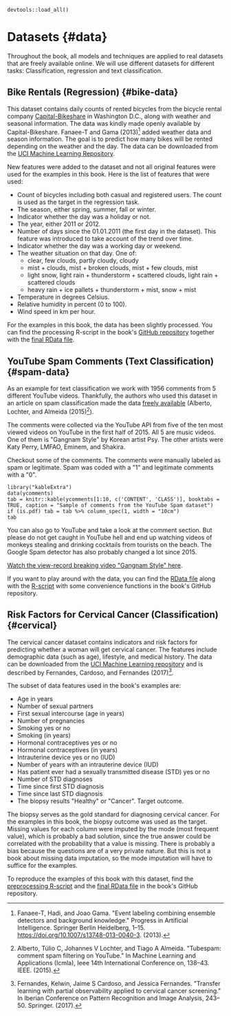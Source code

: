 ```{r, message = FALSE, warning = FALSE, echo = FALSE}
devtools::load_all()
```


# Datasets {#data}

Throughout the book, all models and techniques are applied to real datasets that are freely available online.
We will use different datasets for different tasks:
Classification, regression and text classification.

## Bike Rentals (Regression) {#bike-data}
This dataset contains daily counts of rented bicycles from the bicycle rental company [Capital-Bikeshare](https://www.capitalbikeshare.com/) in Washington D.C., along with weather and seasonal information.
The data was kindly made openly available by Capital-Bikeshare.
Fanaee-T and Gama (2013)[^Fanaee] added weather data and season information.
The goal is to predict how many bikes will be rented depending on the weather and the day.
The data can be downloaded from the [UCI Machine Learning Repository](http://archive.ics.uci.edu/ml/datasets/Bike+Sharing+Dataset).


New features were added to the dataset and not all original features were used for the examples in this book.
Here is the list of features that were used:

- Count of bicycles including both casual and registered users.
The count is used as the target in the regression task.
- The season, either spring, summer, fall or winter.
- Indicator whether the day was a holiday or not.
- The year, either 2011 or 2012.
- Number of days since the 01.01.2011 (the first day in the dataset).
This feature was introduced to take account of the trend over time.
- Indicator whether the day was a working day or weekend.
- The weather situation on that day. One of:
    - clear, few clouds, partly cloudy, cloudy
    - mist + clouds, mist + broken clouds, mist + few clouds, mist
    - light snow, light rain + thunderstorm + scattered clouds, light rain + scattered clouds
    - heavy rain + ice pallets + thunderstorm + mist, snow + mist
- Temperature in degrees Celsius.
- Relative humidity in percent (0 to 100).
- Wind speed in km per hour.


For the examples in this book, the data has been slightly processed.
You can find the processing R-script in the book's [GitHub repository](https://github.com/christophM/interpretable-ml-book/blob/master/R/get-bike-sharing-dataset.R) together with the [final RData file](https://github.com/christophM/interpretable-ml-book/blob/master/data/bike.RData).


<!--{pagebreak}-->

## YouTube Spam Comments (Text Classification) {#spam-data}
As an example for text classification we work with 1956 comments from 5 different YouTube videos.
Thankfully, the authors who used this dataset in an article on spam classification made the data  [freely available](https://archive.ics.uci.edu/ml/datasets/YouTube+Spam+Collection) (Alberto, Lochter, and Almeida (2015)[^Alberto]).

The comments were collected via the YouTube API from five of the ten most viewed videos on YouTube in the first half of 2015. 
All 5 are music videos.
One of them is "Gangnam Style" by Korean artist Psy. 
The other artists were Katy Perry, LMFAO, Eminem, and Shakira.


Checkout some of the comments. 
The comments were manually labeled as spam or legitimate.
Spam was coded with a "1" and legitimate comments with a "0".

```{r show-dating-data-TubeSpam}
library("kableExtra")
data(ycomments)
tab = knitr::kable(ycomments[1:10, c('CONTENT', 'CLASS')], booktabs = TRUE, caption = "Sample of comments from the YouTube Spam dataset")
if (is.pdf) tab = tab %>% column_spec(1, width = "10cm")
tab
```

You can also go to YouTube and take a look at the comment section.
But please do not get caught in YouTube hell and end up watching videos of monkeys stealing and drinking cocktails from tourists on the beach.
The Google Spam detector has also probably changed a lot since 2015.

[Watch the view-record breaking video "Gangnam Style" here](https://www.youtube.com/watch?v=9bZkp7q19f0&feature=player_embedded).

If you want to play around with the data, you can find the [RData file](https://github.com/christophM/interpretable-ml-book/blob/master/data/ycomments.RData) along with the [R-script](https://github.com/christophM/interpretable-ml-book/blob/master/R/get-SpamTube-dataset.R) with some convenience functions in the book's GitHub repository.

<!--{pagebreak}-->

## Risk Factors for Cervical Cancer (Classification) {#cervical}

The cervical cancer dataset contains indicators and risk factors for predicting whether a woman will get cervical cancer.
The features include demographic data (such as age), lifestyle, and medical history.
The data can be downloaded from the [UCI Machine Learning repository](https://archive.ics.uci.edu/ml/datasets/Cervical+cancer+%28Risk+Factors%29) and is described by Fernandes, Cardoso, and Fernandes (2017)[^Fernandes].

The subset of data features used in the book's examples are:

- Age in years
- Number of sexual partners
- First sexual intercourse (age in years)
- Number of pregnancies
- Smoking yes or no
- Smoking (in years)
- Hormonal contraceptives yes or no
- Hormonal contraceptives (in years)
- Intrauterine device yes or no (IUD)
- Number of years with an intrauterine device (IUD)
- Has patient ever had a sexually transmitted disease (STD) yes or no
- Number of STD diagnoses
- Time since first STD diagnosis
- Time since last STD diagnosis
- The biopsy results "Healthy" or "Cancer". Target outcome.

The biopsy serves as the gold standard for diagnosing cervical cancer.
For the examples in this book, the biopsy outcome was used as the target.
Missing values for each column were imputed by the mode (most frequent value), which is probably a bad solution, since the true answer could be correlated with the probability that a value is missing.
There is probably a bias because the questions are of a very private nature.
But this is not a book about missing data imputation, so the mode imputation will have to suffice for the examples.

To reproduce the examples of this book with this dataset, find the
[preprocessing R-script](https://github.com/christophM/interpretable-ml-book/blob/master/R/get-cervical-cancer-dataset.R) and the 
[final RData file](https://github.com/christophM/interpretable-ml-book/blob/master/data/cervical.RData) in the book's GitHub repository.

[^Fanaee]: Fanaee-T, Hadi, and Joao Gama. "Event labeling combining ensemble detectors and background knowledge." Progress in Artificial Intelligence. Springer Berlin Heidelberg, 1–15. https://doi.org/10.1007/s13748-013-0040-3. (2013).

[^Alberto]: Alberto, Túlio C, Johannes V Lochter, and Tiago A Almeida. "Tubespam: comment spam filtering on YouTube." In Machine Learning and Applications (Icmla), Ieee 14th International Conference on, 138–43. IEEE. (2015).

[^Fernandes]: Fernandes, Kelwin, Jaime S Cardoso, and Jessica Fernandes. "Transfer learning with partial observability applied to cervical cancer screening." In Iberian Conference on Pattern Recognition and Image Analysis, 243–50. Springer. (2017).
